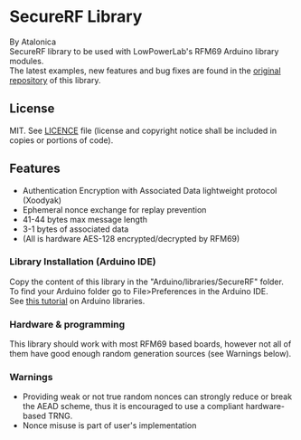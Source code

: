 # SecureRF Library

By Atalonica
<br/>
SecureRF library to be used with LowPowerLab's RFM69 Arduino library modules.
<br/>
The latest examples, new features and bug fixes are found in the [original repository](https://github.com/Atalonica/SecureRF) of this library.

## License
MIT. See [LICENCE](https://github.com/Atalonica/SecureRF/blob/main/LICENSE) file (license and copyright notice shall be included in copies or portions of code).

## Features
- Authentication Encryption with Associated Data lightweight protocol (Xoodyak)
- Ephemeral nonce exchange for replay prevention
- 41-44 bytes max message length
- 3-1 bytes of associated data
- (All is hardware AES-128 encrypted/decrypted by RFM69)

### Library Installation (Arduino IDE)
Copy the content of this library in the "Arduino/libraries/SecureRF" folder.
<br />
To find your Arduino folder go to File>Preferences in the Arduino IDE.
<br/>
See [this tutorial](https://www.arduino.cc/en/Guide/Libraries) on Arduino libraries.

### Hardware & programming
This library should work with most RFM69 based boards, however not all of them have good enough random generation sources (see Warnings below).

### Warnings
- Providing weak or not true random nonces can strongly reduce or break the AEAD scheme, thus it is encouraged to use a compliant hardware-based TRNG.
- Nonce misuse is part of user's implementation
